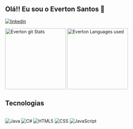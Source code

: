 
## Olá!! Eu sou o Everton Santos 👋

[![linkedin](https://img.shields.io/badge/LinkedIn-0077B5?style=for-the-badge&logo=linkedin&logoColor=white)](https://www.linkedin.com/in/everton-santos-45862a1b1/)

<div align="left">
    <img height= "195px" alt="Everton git Stats" src="https://github-readme-stats.vercel.app/api?username=EvertonSantos774&show_icons=true&theme=dracula">
    <img height= "195px" alt="Everton Languages used" src="https://github-readme-stats.vercel.app/api/top-langs/?username=EvertonSantos774&theme=dracula">
</div>

## Tecnologias

<div style="display: inline_block"><br/>
    <img align="center" alt="Java" src="https://img.shields.io/badge/Java-ED8B00?style=for-the-badge&logo=openjdk&logoColor=white"/>
    <img align="center" alt="C#" src="https://img.shields.io/badge/C%23-239120?style=for-the-badge&logo=c-sharp&logoColor=white"/>
    <img align="center" alt="HTML5" src="https://img.shields.io/badge/HTML5-E34F26?style=for-the-badge&logo=html5&logoColor=white"/>
    <img align="center" alt="CSS" src="https://img.shields.io/badge/CSS3-1572B6?style=for-the-badge&logo=css3&logoColor=white"/>
    <img align="center" alt="JavaScript" src="https://img.shields.io/badge/JavaScript-323330?style=for-the-badge&logo=javascript&logoColor=F7DF1E"/>
</div>
